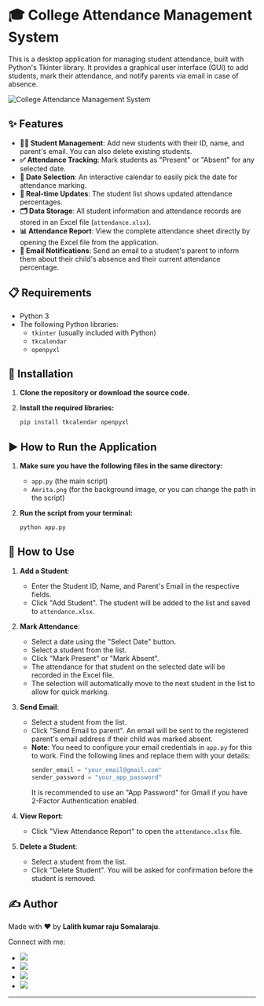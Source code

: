 # 🎓 College Attendance Management System

This is a desktop application for managing student attendance, built with Python's Tkinter library. It provides a graphical user interface (GUI) to add students, mark their attendance, and notify parents via email in case of absence.

![College Attendance Management System](https://drive.google.com/uc?export=view&id=1MqYMXZOTpIQINjGPkmEesQn72Ain7sqs)

## ✨ Features

- **🧑‍🎓 Student Management**: Add new students with their ID, name, and parent's email. You can also delete existing students.
- **✅ Attendance Tracking**: Mark students as "Present" or "Absent" for any selected date.
- **📅 Date Selection**: An interactive calendar to easily pick the date for attendance marking.
- **🔄 Real-time Updates**: The student list shows updated attendance percentages.
- **🗂️ Data Storage**: All student information and attendance records are stored in an Excel file (`attendance.xlsx`).
- **📊 Attendance Report**: View the complete attendance sheet directly by opening the Excel file from the application.
- **📧 Email Notifications**: Send an email to a student's parent to inform them about their child's absence and their current attendance percentage.

## 📋 Requirements

- Python 3
- The following Python libraries:
  - `tkinter` (usually included with Python)
  - `tkcalendar`
  - `openpyxl`

## 🚀 Installation

1.  **Clone the repository or download the source code.**

2.  **Install the required libraries:**
    ```bash
    pip install tkcalendar openpyxl
    ```

## ▶️ How to Run the Application

1.  **Make sure you have the following files in the same directory:**
    - `app.py` (the main script)
    - `Amrita.png` (for the background image, or you can change the path in the script)

2.  **Run the script from your terminal:**
    ```bash
    python app.py
    ```

## 📝 How to Use

1.  **Add a Student**:
    - Enter the Student ID, Name, and Parent's Email in the respective fields.
    - Click "Add Student". The student will be added to the list and saved to `attendance.xlsx`.

2.  **Mark Attendance**:
    - Select a date using the "Select Date" button.
    - Select a student from the list.
    - Click "Mark Present" or "Mark Absent".
    - The attendance for that student on the selected date will be recorded in the Excel file.
    - The selection will automatically move to the next student in the list to allow for quick marking.

3.  **Send Email**:
    - Select a student from the list.
    - Click "Send Email to parent". An email will be sent to the registered parent's email address if their child was marked absent.
    - **Note**: You need to configure your email credentials in `app.py` for this to work. Find the following lines and replace them with your details:
      ```python
      sender_email = "your_email@gmail.com"
      sender_password = "your_app_password" 
      ```
      It is recommended to use an "App Password" for Gmail if you have 2-Factor Authentication enabled.

4.  **View Report**:
    - Click "View Attendance Report" to open the `attendance.xlsx` file.

5.  **Delete a Student**:
    - Select a student from the list.
    - Click "Delete Student". You will be asked for confirmation before the student is removed.

## ✍️ Author

Made with ❤️ by **Lalith kumar raju Somalaraju**.

Connect with me:

*   [<img src="https://img.shields.io/badge/GitHub-100000?style=for-the-badge&logo=github&logoColor=white" />](https://github.com/lalith-kumar-raju)
*   [<img src="https://img.shields.io/badge/LinkedIn-0077B5?style=for-the-badge&logo=linkedin&logoColor=white" />](https://www.linkedin.com/in/lalith-kumar-raju-somalaraju/)
*   [<img src="https://img.shields.io/badge/Instagram-E4405F?style=for-the-badge&logo=instagram&logoColor=white" />](https://www.instagram.com/_lalith_kumar_raju_/)
*   [<img src="https://img.shields.io/badge/Email-D14836?style=for-the-badge&logo=gmail&logoColor=white" />](mailto:ssivaprasadraju1978@gmail.com)

--- 
